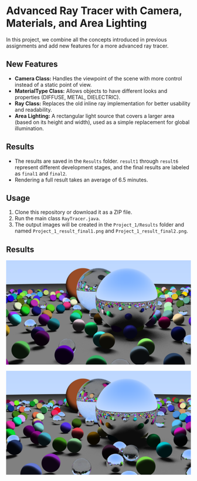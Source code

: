 # Advanced Ray Tracer with Camera, Materials, and Area Lighting

In this project, we combine all the concepts introduced in previous assignments and add new features for a more advanced ray tracer.

## New Features
- **Camera Class:** Handles the viewpoint of the scene with more control instead of a static point of view.
- **MaterialType Class:** Allows objects to have different looks and properties (DIFFUSE, METAL, DIELECTRIC).
- **Ray Class:** Replaces the old inline ray implementation for better usability and readability.
- **Area Lighting:** A rectangular light source that covers a larger area (based on its height and width), used as a simple replacement for global illumination.

## Results
- The results are saved in the `Results` folder. `result1` through `result6` represent different development stages, and the final results are labeled as `final1` and `final2`.
- Rendering a full result takes an average of 6.5 minutes.

## Usage
1. Clone this repository or download it as a ZIP file.
2. Run the main class `RayTracer.java`.
3. The output images will be created in the `Project_1/Results` folder and named `Project_1_result_final1.png` and `Project_1_result_final2.png`.

## Results

![Randomized result #1](Results/Project_1_result_final1.png)  

![Randomized result #2](Results/Project_1_result_final2.png)